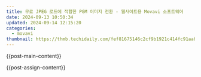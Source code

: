 ```yaml
---
title: 무료 JPEG 로드에 적합한 PGM 이미지 전환 - 웹사이트용 Movavi 소프트웨어
date: 2024-09-13 10:50:34
updated: 2024-09-14 12:15:20
categories:
  - movavi
thumbnail: https://thmb.techidaily.com/fef81675146c2cf9b1921c414fc91aab36a574a8ba9bd42eb42d2b4118536e73.jpg
---
```


{{post-main-content}}

<ins class="adsbygoogle"
     style="display:block"
     data-ad-format="autorelaxed"
     data-ad-client="ca-pub-7571918770474297"
     data-ad-slot="1223367746"></ins>

{{post-assign-content}}

<ins class="adsbygoogle"
     style="display:block"
     data-ad-client="ca-pub-7571918770474297"
     data-ad-slot="8358498916"
     data-ad-format="auto"
     data-full-width-responsive="true"></ins>
